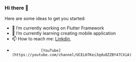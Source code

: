 ### Hi there 👋


Here are some ideas to get you started:

- 🔭 I’m currently working on Flutter Framework 
- 🌱 I’m currently learning creating mobile application
- 📫 How to reach me: [Linkdin](https://www.linkedin.com/in/moulia-das-proma-1b2401230/),
-                  [YouTube](https://youtube.com/channel/UCELH7Kei3qduOZZBY47CXiA)

